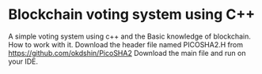 # Blockchain voting system using C++

A simple voting system using c++ and the Basic knowledge of blockchain. How to work with it. Download the header file named PICOSHA2.H from https://github.com/okdshin/PicoSHA2 Download the main file and run on your IDE.

